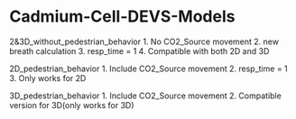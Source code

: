 # Cadmium-Cell-DEVS-Models

2&3D_without_pedestrian_behavior
	1. No CO2_Source movement
	2. new breath calculation
	3. resp_time = 1
	4. Compatible with both 2D and 3D
	
2D_pedestrian_behavior
	1. Include CO2_Source movement
	2. resp_time = 1
	3. Only works for 2D
	
3D_pedestrian_behavior
	1. Include CO2_Source movement
	2. Compatible version for 3D(only works for 3D)